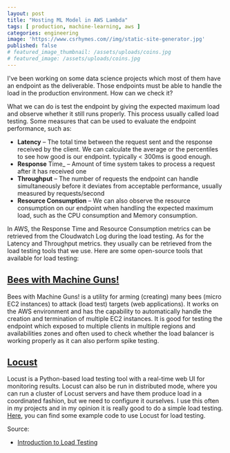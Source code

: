 ```yaml
---
layout: post
title: "Hosting ML Model in AWS Lambda"
tags: [ production, machine-learning, aws ]
categories: engineering
image: 'https://www.csrhymes.com//img/static-site-generator.jpg'
published: false
# featured_image_thumbnail: /assets/uploads/coins.jpg
# featured_image: /assets/uploads/coins.jpg
---
```


I've been working on some data science projects which most of them have an endpoint as the deliverable.
Those endpoints must be able to handle the load in the production environment.
How can we check it? 
<!--more-->

What we can do is test the endpoint by giving the expected maximum load and observe whether it still runs properly. This process usually called load testing. Some measures that can be used to evaluate the endpoint performance, such as:
* **Latency** – The total time between the request sent and the response received by the client. We can calculate the average or the percentiles to see how good is our endpoint. typically < 300ms is good enough.
* **Response** Time_ – Amount of time system takes to process a request after it has received one
* **Throughput** – The number of requests the endpoint can handle simultaneously before it deviates from acceptable performance, usually measured by requests/second
* **Resource Consumption** – We can also observe the resource consumption on our endpoint when handling the expected maximum load, such as the CPU consumption and Memory consumption.
    
In AWS, the Response Time and Resource Consumption metrics can be retrieved from the Cloudwatch Log during the load testing. As for the Latency and Throughput metrics. they usually can be retrieved from the load testing tools that we use. Here are some open-source tools that available for load testing:

## [Bees with Machine Guns!](https://github.com/newsapps/beeswithmachineguns)
Bees with Machine Guns! is a utility for arming (creating) many bees (micro EC2 instances) to attack (load test) targets (web applications). It works on the AWS environment and has the capability to automatically handle the creation and termination of multiple EC2 instances. It is good for testing the endpoint which exposed to multiple clients in multiple regions and availabilities zones and often used to check whether the load balancer is working properly as it can also perform spike testing. 

## [Locust](https://github.com/locustio/locust)
Locust is a Python-based load testing tool with a real-time web UI for monitoring results.
Locust can also be run in distributed mode, where you can run a cluster of Locust servers and have them produce load in a coordinated fashion, but we need to configure it ourselves.
I use this often in my projects and in my opinion it is really good to do a simple load testing. [Here](https://github.com/septian-putra/locust-loadtesting), you can find some example code to use Locust for load testing.

Source:
* [Introduction to Load Testing](https://www.digitalocean.com/community/tutorials/an-introduction-to-load-testing)